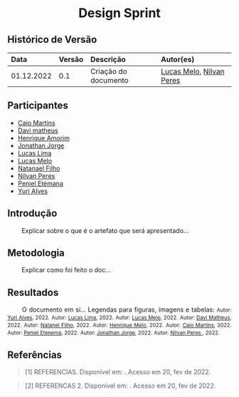 # <center> Design Sprint


## Histórico de Versão<br>

|Data | Versão | Descrição | Autor(es)|
| :- | :- | :- | :- |
| 01.12.2022 | 0.1 | Criação do documento |[Lucas Melo](https://github.com/luucas-melo), [Nilvan Peres](https://github.com/NilvanPeres)|

## Participantes

* [Caio Martins](https://github.com/linktocaio)
* [Davi matheus](https://github.com/DaviMatheus)
* [Henrique Amorim](https://github.com/HenriqueAmorim20)
* [Jonathan Jorge](https://github.com/Jonathan-Oliveira)
* [Lucas Lima](https://github.com/mibasFerraz)
* [Lucas Melo](https://github.com/luucas-melo)
* [Natanael Filho](https://github.com/fernandes-natanael)
* [Nilvan Peres](https://github.com/NilvanPeres)
* [Peniel Etèmana](https://github.com/zpeniel09)
* [Yuri Alves](https://github.com/yuriAlves5)

## Introdução
<p align="justify">&emsp;&emsp;
    Explicar sobre o que é o artefato que será apresentado...
</p>


## Metodologia
<p align="justify">&emsp;&emsp; 
    Explicar como foi feito o doc...
</p>

## Resultados
<p align="justify">&emsp;&emsp;
    O documento em si...
Legendas para figuras, imagens e tabelas:
    <small>Autor: <a href='https://github.com/yuriAlves5'>Yuri Alves</a>, 2022.</small>
    <small>Autor: <a href='https://github.com/mibasFerraz'>Lucas Lima</a>, 2022.</small>
    <small>Autor: <a href='https://github.com/luucas-melo'>Lucas Melo</a>, 2022.</small>
    <small>Autor: <a href='https://github.com/DaviMatheus'>Davi Matheus</a>, 2022.</small>
    <small>Autor: <a href='https://github.com/fernandes-natanael'>Natanel Filho</a>, 2022.</small>
    <small>Autor: <a href='https://github.com/HenriqueAmorim20'>Henrique Melo</a>, 2022.</small>
    <small>Autor: <a href='https://github.com/linktocaio'>Caio Martins</a>, 2022.</small>
    <small>Autor: <a href='https://github.com/zpeniel09'>Peniel Etenema</a>, 2022.</small>
    <small>Autor: <a href='https://github.com/Jonathan-Oliveira'>Jonathan Jorge</a>, 2022.</small>
    <small>Autor:  <a href='https://github.com/NilvanPeres'> Nilvan Peres </a>, 2022.</small>


</p>


## Referências

> [1] REFERENCIAS. Disponível em: <link>. Acesso em 20, fev de 2022.

> [2] REFERENCAS 2. Disponível em: <link>. Acesso em 20, fev de 2022.